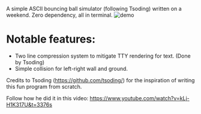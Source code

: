 A simple ASCII bouncing ball simulator (following Tsoding) written on a weekend. Zero dependency, all in terminal.
![demo](https://github.com/user-attachments/assets/9c23657c-0779-4680-88de-e244f9ef4334)

# Notable features:
- Two line compression system to mitigate TTY rendering for text. (Done by Tsoding)
- Simple collision for left-right wall and ground.

Credits to Tsoding (https://github.com/tsoding/) for the inspiration of writing this fun program from scratch.

Follow how he did it in this video: https://www.youtube.com/watch?v=kLj-H1K317U&t=3376s
